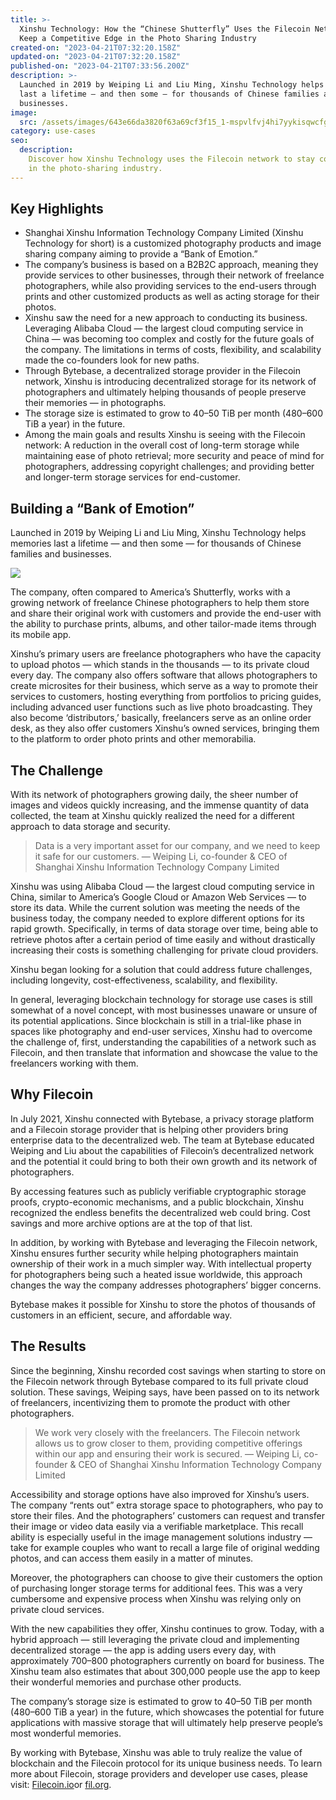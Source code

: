 ```yaml
---
title: >-
  Xinshu Technology: How the “Chinese Shutterfly” Uses the Filecoin Network to
  Keep a Competitive Edge in the Photo Sharing Industry
created-on: "2023-04-21T07:32:20.158Z"
updated-on: "2023-04-21T07:32:20.158Z"
published-on: "2023-04-21T07:33:56.200Z"
description: >-
  Launched in 2019 by Weiping Li and Liu Ming, Xinshu Technology helps memories
  last a lifetime — and then some — for thousands of Chinese families and
  businesses.
image:
  src: /assets/images/643e66da3820f63a69cf3f15_1-mspvlfvj4hi7yykisqwcfg.png
category: use-cases
seo:
  description:
    Discover how Xinshu Technology uses the Filecoin network to stay competitive
    in the photo-sharing industry.
---
```


## Key Highlights

- Shanghai Xinshu Information Technology Company Limited (Xinshu Technology for short) is a customized photography products and image sharing company aiming to provide a “Bank of Emotion.”
- The company’s business is based on a B2B2C approach, meaning they provide services to other businesses, through their network of freelance photographers, while also providing services to the end-users through prints and other customized products as well as acting storage for their photos.
- Xinshu saw the need for a new approach to conducting its business. Leveraging Alibaba Cloud — the largest cloud computing service in China — was becoming too complex and costly for the future goals of the company. The limitations in terms of costs, flexibility, and scalability made the co-founders look for new paths.
- Through Bytebase, a decentralized storage provider in the Filecoin network, Xinshu is introducing decentralized storage for its network of photographers and ultimately helping thousands of people preserve their memories — in photographs.
- The storage size is estimated to grow to 40–50 TiB per month (480–600 TiB a year) in the future.
- Among the main goals and results Xinshu is seeing with the Filecoin network: A reduction in the overall cost of long-term storage while maintaining ease of photo retrieval; more security and peace of mind for photographers, addressing copyright challenges; and providing better and longer-term storage services for end-customer.

## Building a “Bank of Emotion”

Launched in 2019 by Weiping Li and Liu Ming, Xinshu Technology helps memories last a lifetime — and then some — for thousands of Chinese families and businesses.

![](/assets/images/64423c044574c3a72afb57df_1-neeofe-vtn7ubqlxz1irda.png)

The company, often compared to America’s Shutterfly, works with a growing network of freelance Chinese photographers to help them store and share their original work with customers and provide the end-user with the ability to purchase prints, albums, and other tailor-made items through its mobile app.

Xinshu’s primary users are freelance photographers who have the capacity to upload photos — which stands in the thousands — to its private cloud every day. The company also offers software that allows photographers to create microsites for their business, which serve as a way to promote their services to customers, hosting everything from portfolios to pricing guides, including advanced user functions such as live photo broadcasting. They also become ‘distributors,’ basically, freelancers serve as an online order desk, as they also offer customers Xinshu’s owned services, bringing them to the platform to order photo prints and other memorabilia.

## The Challenge

With its network of photographers growing daily, the sheer number of images and videos quickly increasing, and the immense quantity of data collected, the team at Xinshu quickly realized the need for a different approach to data storage and security.

> Data is a very important asset for our company, and we need to keep it safe for our customers. — Weiping Li, co-founder & CEO of Shanghai Xinshu Information Technology Company Limited

Xinshu was using Alibaba Cloud — the largest cloud computing service in China, similar to America’s Google Cloud or Amazon Web Services — to store its data. While the current solution was meeting the needs of the business today, the company needed to explore different options for its rapid growth. Specifically, in terms of data storage over time, being able to retrieve photos after a certain period of time easily and without drastically increasing their costs is something challenging for private cloud providers.

Xinshu began looking for a solution that could address future challenges, including longevity, cost-effectiveness, scalability, and flexibility.

In general, leveraging blockchain technology for storage use cases is still somewhat of a novel concept, with most businesses unaware or unsure of its potential applications. Since blockchain is still in a trial-like phase in spaces like photography and end-user services, Xinshu had to overcome the challenge of, first, understanding the capabilities of a network such as Filecoin, and then translate that information and showcase the value to the freelancers working with them.

## Why Filecoin

In July 2021, Xinshu connected with Bytebase, a privacy storage platform and a Filecoin storage provider that is helping other providers bring enterprise data to the decentralized web. The team at Bytebase educated Weiping and Liu about the capabilities of Filecoin’s decentralized network and the potential it could bring to both their own growth and its network of photographers.

By accessing features such as publicly verifiable cryptographic storage proofs, crypto-economic mechanisms, and a public blockchain, Xinshu recognized the endless benefits the decentralized web could bring. Cost savings and more archive options are at the top of that list.

In addition, by working with Bytebase and leveraging the Filecoin network, Xinshu ensures further security while helping photographers maintain ownership of their work in a much simpler way. With intellectual property for photographers being such a heated issue worldwide, this approach changes the way the company addresses photographers’ bigger concerns.

Bytebase makes it possible for Xinshu to store the photos of thousands of customers in an efficient, secure, and affordable way.

## The Results

Since the beginning, Xinshu recorded cost savings when starting to store on the Filecoin network through Bytebase compared to its full private cloud solution. These savings, Weiping says, have been passed on to its network of freelancers, incentivizing them to promote the product with other photographers.

> We work very closely with the freelancers. The Filecoin network allows us to grow closer to them, providing competitive offerings within our app and ensuring their work is secured. — Weiping Li, co-founder & CEO of Shanghai Xinshu Information Technology Company Limited

Accessibility and storage options have also improved for Xinshu’s users. The company “rents out” extra storage space to photographers, who pay to store their files. And the photographers’ customers can request and transfer their image or video data easily via a verifiable marketplace. This recall ability is especially useful in the image management solutions industry — take for example couples who want to recall a large file of original wedding photos, and can access them easily in a matter of minutes.

Moreover, the photographers can choose to give their customers the option of purchasing longer storage terms for additional fees. This was a very cumbersome and expensive process when Xinshu was relying only on private cloud services.

With the new capabilities they offer, Xinshu continues to grow. Today, with a hybrid approach — still leveraging the private cloud and implementing decentralized storage — the app is adding users every day, with approximately 700–800 photographers currently on board for business. The Xinshu team also estimates that about 300,000 people use the app to keep their wonderful memories and purchase other products.

The company’s storage size is estimated to grow to 40–50 TiB per month (480–600 TiB a year) in the future, which showcases the potential for future applications with massive storage that will ultimately help preserve people’s most wonderful memories.

By working with Bytebase, Xinshu was able to truly realize the value of blockchain and the Filecoin protocol for its unique business needs. To learn more about Filecoin, storage providers and developer use cases, please visit: [Filecoin.io](http://filecoin.io/)or [fil.org](/).
